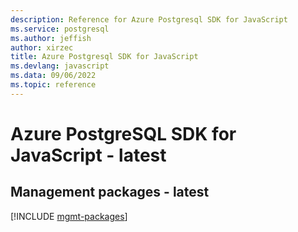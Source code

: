 ```yaml
---
description: Reference for Azure Postgresql SDK for JavaScript
ms.service: postgresql
ms.author: jeffish
author: xirzec
title: Azure Postgresql SDK for JavaScript
ms.devlang: javascript
ms.data: 09/06/2022
ms.topic: reference
---
```

# Azure PostgreSQL SDK for JavaScript - latest

## Management packages - latest
[!INCLUDE [mgmt-packages](postgresql-mgmt-index.md)]